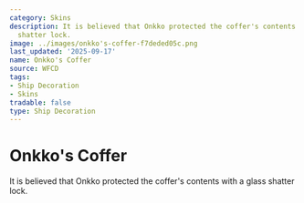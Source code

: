 ```yaml
---
category: Skins
description: It is believed that Onkko protected the coffer's contents with a glass
  shatter lock.
image: ../images/onkko's-coffer-f7deded05c.png
last_updated: '2025-09-17'
name: Onkko's Coffer
source: WFCD
tags:
- Ship Decoration
- Skins
tradable: false
type: Ship Decoration
---
```


# Onkko's Coffer

It is believed that Onkko protected the coffer's contents with a glass shatter lock.

